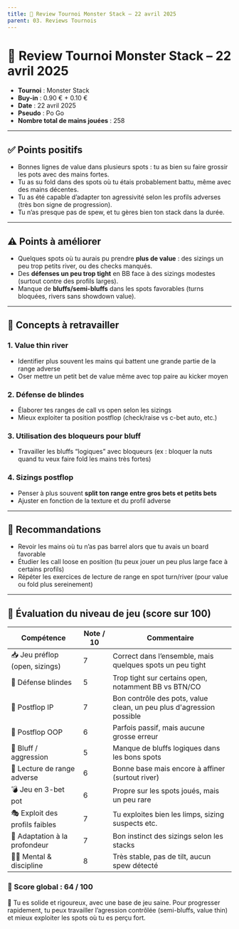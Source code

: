 ```yaml
---
title: 🧾 Review Tournoi Monster Stack – 22 avril 2025
parent: 03. Reviews Tournois
---
```


# 🧾 Review Tournoi Monster Stack – 22 avril 2025

- **Tournoi** : Monster Stack
- **Buy-in** : 0.90 € + 0.10 €
- **Date** : 22 avril 2025
- **Pseudo** : Po Go
- **Nombre total de mains jouées** : 258

---

## ✅ Points positifs

- Bonnes lignes de value dans plusieurs spots : tu as bien su faire grossir les pots avec des mains fortes.
- Tu as su fold dans des spots où tu étais probablement battu, même avec des mains décentes.
- Tu as été capable d’adapter ton agressivité selon les profils adverses (très bon signe de progression).
- Tu n’as presque pas de spew, et tu gères bien ton stack dans la durée.

---

## ⚠️ Points à améliorer

- Quelques spots où tu aurais pu prendre **plus de value** : des sizings un peu trop petits river, ou des checks manqués.
- Des **défenses un peu trop tight** en BB face à des sizings modestes (surtout contre des profils larges).
- Manque de **bluffs/semi-bluffs** dans les spots favorables (turns bloquées, rivers sans showdown value).

---

## 🎯 Concepts à retravailler

### 1. **Value thin river**
- Identifier plus souvent les mains qui battent une grande partie de la range adverse
- Oser mettre un petit bet de value même avec top paire au kicker moyen

### 2. **Défense de blindes**
- Élaborer tes ranges de call vs open selon les sizings
- Mieux exploiter ta position postflop (check/raise vs c-bet auto, etc.)

### 3. **Utilisation des bloqueurs pour bluff**
- Travailler les bluffs “logiques” avec bloqueurs (ex : bloquer la nuts quand tu veux faire fold les mains très fortes)

### 4. **Sizings postflop**
- Penser à plus souvent **split ton range entre gros bets et petits bets**
- Ajuster en fonction de la texture et du profil adverse

---

## 🔄 Recommandations

- Revoir les mains où tu n’as pas barrel alors que tu avais un board favorable
- Étudier les call loose en position (tu peux jouer un peu plus large face à certains profils)
- Répéter les exercices de lecture de range en spot turn/river (pour value ou fold plus sereinement)


---

## 🧠 Évaluation du niveau de jeu (score sur 100)

| Compétence                           | Note / 10 | Commentaire |
|--------------------------------------|-----------|-------------|
| 📥 Jeu préflop (open, sizings)       | 7         | Correct dans l’ensemble, mais quelques spots un peu tight |
| 🧱 Défense blindes                   | 5         | Trop tight sur certains open, notamment BB vs BTN/CO |
| 🎯 Postflop IP                       | 7         | Bon contrôle des pots, value clean, un peu plus d'agression possible |
| 😬 Postflop OOP                      | 6         | Parfois passif, mais aucune grosse erreur |
| 🔪 Bluff / aggression                | 5         | Manque de bluffs logiques dans les bons spots |
| 🧠 Lecture de range adverse          | 6         | Bonne base mais encore à affiner (surtout river) |
| 💣 Jeu en 3-bet pot                  | 6         | Propre sur les spots joués, mais un peu rare |
| 🎭 Exploit des profils faibles       | 7         | Tu exploites bien les limps, sizing suspects etc. |
| 🔄 Adaptation à la profondeur        | 7         | Bon instinct des sizings selon les stacks |
| 🧘‍♂️ Mental & discipline             | 8         | Très stable, pas de tilt, aucun spew détecté |

### 🎯 Score global : **64 / 100**

💬 Tu es solide et rigoureux, avec une base de jeu saine. Pour progresser rapidement, tu peux travailler l’agression contrôlée (semi-bluffs, value thin) et mieux exploiter les spots où tu es perçu fort.
